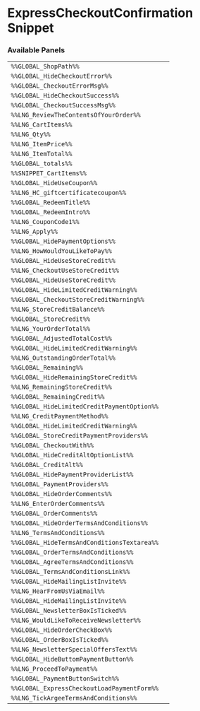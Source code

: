 # ExpressCheckoutConfirmation Snippet

### Available Panels
|||
|---|---|
| `%%GLOBAL_ShopPath%%` |
| `%%GLOBAL_HideCheckoutError%%` |
| `%%GLOBAL_CheckoutErrorMsg%%` |
| `%%GLOBAL_HideCheckoutSuccess%%` |
| `%%GLOBAL_CheckoutSuccessMsg%%` |
| `%%LNG_ReviewTheContentsOfYourOrder%%` |
| `%%LNG_CartItems%%` |
| `%%LNG_Qty%%` |
| `%%LNG_ItemPrice%%` |
| `%%LNG_ItemTotal%%` |
| `%%GLOBAL_totals%%` |
| `%%SNIPPET_CartItems%%` |
| `%%GLOBAL_HideUseCoupon%%` |
| `%%LNG_HC_giftcertificatecoupon%%` |
| `%%GLOBAL_RedeemTitle%%` |
| `%%GLOBAL_RedeemIntro%%` |
| `%%LNG_CouponCode1%%` |
| `%%LNG_Apply%%` |
| `%%GLOBAL_HidePaymentOptions%%` |
| `%%LNG_HowWouldYouLikeToPay%%` |
| `%%GLOBAL_HideUseStoreCredit%%` |
| `%%LNG_CheckoutUseStoreCredit%%` |
| `%%GLOBAL_HideUseStoreCredit%%` |
| `%%GLOBAL_HideLimitedCreditWarning%%` |
| `%%GLOBAL_CheckoutStoreCreditWarning%%` |
| `%%LNG_StoreCreditBalance%%` |
| `%%GLOBAL_StoreCredit%%` |
| `%%LNG_YourOrderTotal%%` |
| `%%GLOBAL_AdjustedTotalCost%%` |
| `%%GLOBAL_HideLimitedCreditWarning%%` |
| `%%LNG_OutstandingOrderTotal%%` |
| `%%GLOBAL_Remaining%%` |
| `%%GLOBAL_HideRemainingStoreCredit%%` |
| `%%LNG_RemainingStoreCredit%%` |
| `%%GLOBAL_RemainingCredit%%` |
| `%%GLOBAL_HideLimitedCreditPaymentOption%%` |
| `%%LNG_CreditPaymentMethod%%` |
| `%%GLOBAL_HideLimitedCreditWarning%%` |
| `%%GLOBAL_StoreCreditPaymentProviders%%` |
| `%%GLOBAL_CheckoutWith%%` |
| `%%GLOBAL_HideCreditAltOptionList%%` |
| `%%GLOBAL_CreditAlt%%` |
| `%%GLOBAL_HidePaymentProviderList%%` |
| `%%GLOBAL_PaymentProviders%%` |
| `%%GLOBAL_HideOrderComments%%` |
| `%%LNG_EnterOrderComments%%` |
| `%%GLOBAL_OrderComments%%` |
| `%%GLOBAL_HideOrderTermsAndConditions%%` |
| `%%LNG_TermsAndConditions%%` |
| `%%GLOBAL_HideTermsAndConditionsTextarea%%` |
| `%%GLOBAL_OrderTermsAndConditions%%` |
| `%%GLOBAL_AgreeTermsAndConditions%%` |
| `%%GLOBAL_TermsAndConditionsLink%%` |
| `%%GLOBAL_HideMailingListInvite%%` |
| `%%LNG_HearFromUsViaEmail%%` |
| `%%GLOBAL_HideMailingListInvite%%` |
| `%%GLOBAL_NewsletterBoxIsTicked%%` |
| `%%LNG_WouldLikeToReceiveNewsletter%%` |
| `%%GLOBAL_HideOrderCheckBox%%` |
| `%%GLOBAL_OrderBoxIsTicked%%` |
| `%%LNG_NewsletterSpecialOffersText%%` |
| `%%GLOBAL_HideButtomPaymentButton%%` |
| `%%LNG_ProceedToPayment%%` |
| `%%GLOBAL_PaymentButtonSwitch%%` |
| `%%GLOBAL_ExpressCheckoutLoadPaymentForm%%` |
| `%%LNG_TickArgeeTermsAndConditions%%` |
